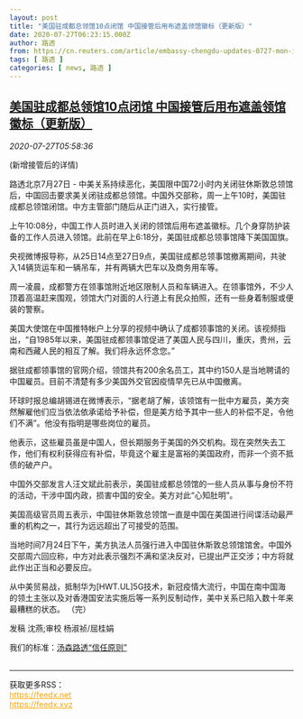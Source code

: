 ```yaml
---
layout: post
title: "美国驻成都总领馆10点闭馆 中国接管后用布遮盖领馆徽标（更新版）"
date: 2020-07-27T06:23:15.000Z
author: 路透
from: https://cn.reuters.com/article/embassy-chengdu-updates-0727-mon-idCNKCS24S0GJ
tags: [ 路透 ]
categories: [ news, 路透 ]
---
```

<!--1595830995000-->
[美国驻成都总领馆10点闭馆 中国接管后用布遮盖领馆徽标（更新版）](https://cn.reuters.com/article/embassy-chengdu-updates-0727-mon-idCNKCS24S0GJ)
------

<div>
<div><i>2020-07-27T05:58:36</i></div><div class="StandardArticleBody_body"><p> (新增接管后的详情) </p><p>路透北京7月27日 - 中美关系持续恶化，美国限中国72小时内关闭驻休斯敦总领馆后，中国回击要求美关闭驻成都总领馆。中国外交部称，周一上午10时，美国驻成都总领馆闭馆。中方主管部门随后从正门进入，实行接管。 </p><p>上午10:08分，中国工作人员时进入关闭的领馆后用布遮盖徽标。几个身穿防护装备的工作人员进入领馆。此前在早上6:18分，美国驻成都总领事馆降下美国国旗。 </p><p>央视微博报导称，从25日14点至27日9点，美国驻成都总领事馆撤离期间，共驶入14辆货运车和一辆吊车，并有两辆大巴车以及商务用车等。  </p><p>周一凌晨，成都警方在领事馆附近地区限制人员和车辆进入。在领事馆外，不少人顶着高温赶来围观，领馆大门对面的人行道上有民众拍照，还有一些身着制服或便装的警察。 </p><p>美国大使馆在中国推特帐户上分享的视频中确认了成都领事馆的关闭。该视频指出，“自1985年以来，美国驻成都领事馆促进了美国人民与四川，重庆，贵州，云南和西藏人民的相互了解。我们将永远怀念您。” </p><p>据驻成都领事馆的官网介绍，领馆共有200余名员工，其中约150人是当地聘请的中国雇员。目前不清楚有多少美国外交官因疫情早先已从中国撤离。 </p><p>环球时报总编胡锡进在微博表示，“据老胡了解，该领馆有一批中方雇员，美方突然解雇他们应当依法依承诺给予补偿，但是美方给予其中一些人的补偿不足，令他们不满”。他没有指明是哪些岗位的雇员。 </p><p>他表示，这些雇员虽是中国人，但长期服务于美国的外交机构。现在突然失去工作，他们有权利获得应有补偿，毕竟这个雇主是富裕的美国政府，而非一个资不抵债的破产户。 </p><p>中国外交部发言人汪文斌此前表示，美国驻成都总领馆的一些人员从事与身份不符的活动，干涉中国内政，损害中国的安全。美方对此“心知肚明”。     </p><p>美国高级官员周五表示，中国驻休斯敦总领馆一直是中国在美国进行间谍活动最严重的机构之一，其行为远远超出了可接受的范围。 </p><p>当地时间7月24日下午，美方执法人员强行进入中国驻休斯敦总领馆馆舍。中国外交部周六回应称，中方对此表示强烈不满和坚决反对，已提出严正交涉；中方将就此作出正当和必要反应。      </p><p>从中美贸易战，抵制华为[HWT.UL]5G技术，新冠疫情大流行，中国在南中国海的领土主张以及对香港国安法实施后等一系列反制动作，美中关系已陷入数十年来最糟糕的状态。   （完）  </p><div class="Attribution_container"><div class="Attribution_attribution"><p class="Attribution_content">发稿 沈燕;审校 杨淑祯/屈桂娟 </p></div></div><div class="StandardArticleBody_trustBadgeContainer"><span class="StandardArticleBody_trustBadgeTitle">我们的标准：</span><span class="trustBadgeUrl"><a href="https://www.thomsonreuters.cn/content/dam/openweb/documents/pdf/china/brochures/about-us-1.pdf">汤森路透“信任原则”</a></span></div></div><br><hr><div>获取更多RSS：<br><a href="https://feedx.net" style="color:orange" target="_blank">https://feedx.net</a> <br><a href="https://feedx.xyz" style="color:orange" target="_blank">https://feedx.xyz</a><br></div>
</div>
